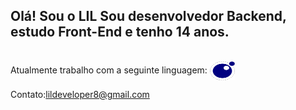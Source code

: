 


## Olá! Sou o LIL Sou desenvolvedor Backend, estudo Front-End e tenho 14 anos.
<div style="display: inline_block"><br>
  Atualmente trabalho com a seguinte linguagem:
  <img align="center" alt="Rafa-LUA" height="30" width="40" src="https://raw.githubusercontent.com/devicons/devicon/master/icons/lua/lua-original.svg">
  
  
  Contato:lildeveloper8@gmail.com
</div>
  
